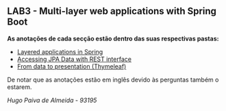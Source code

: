 ## LAB3 - Multi-layer web applications with Spring Boot

**As anotações de cada secção estão dentro das suas respectivas pastas:**

-   [Layered applications in Spring](3.1/README.md)
-   [Accessing JPA Data with REST interface](3.2/README.md)
-   [From data to presentation (Thymeleaf)](3.3/README.md)

De notar que as anotações estão em inglês devido às perguntas também o estarem.

_Hugo Paiva de Almeida - 93195_

